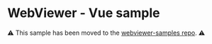# WebViewer - Vue sample

⚠️ This sample has been moved to the [webviewer-samples repo](https://github.com/ApryseSDK/webviewer-samples/tree/main/webviewer-vue). ⚠️